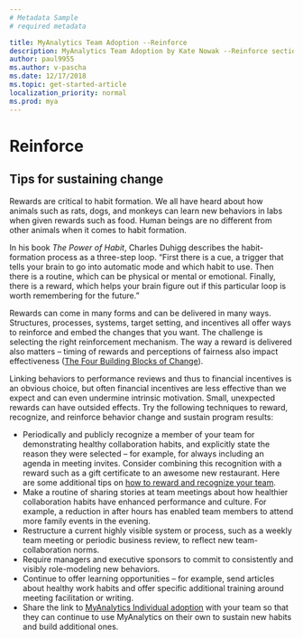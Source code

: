 ```yaml
---
# Metadata Sample
# required metadata

title: MyAnalytics Team Adoption --Reinforce
description: MyAnalytics Team Adoption by Kate Nowak --Reinforce section
author: paul9955
ms.author: v-pascha
ms.date: 12/17/2018
ms.topic: get-started-article
localization_priority: normal 
ms.prod: mya
---
```


# Reinforce

## Tips for sustaining change 

Rewards are critical to habit formation. We all have heard about how animals such as rats, dogs, and monkeys can learn new behaviors in labs when given rewards such as food. Human beings are no different from other animals when it comes to habit formation.

In his book _The Power of Habit_, Charles Duhigg describes the habit-formation process as a three-step loop. “First there is a cue, a trigger that tells your brain to go into automatic mode and which habit to use. Then there is a routine, which can be physical or mental or emotional. Finally, there is a reward, which helps your brain figure out if this particular loop is worth remembering for the future.”

Rewards can come in many forms and can be delivered in many ways. Structures, processes, systems, target setting, and incentives all offer ways to reinforce and embed the changes that you want. The challenge is selecting the right reinforcement mechanism. The way a reward is delivered also matters – timing of rewards and perceptions of fairness also impact effectiveness 
 ([The Four Building Blocks of Change](https://www.mckinsey.com/business-functions/organization/our-insights/the-four-building-blocks--of-change)).

Linking behaviors to performance reviews and thus to financial incentives is an obvious choice, but often financial incentives are less effective than we expect and can even undermine intrinsic motivation. Small, unexpected rewards can have outsided effects. Try the following techniques to reward, recognize, and reinforce behavior change and sustain program results:

 * Periodically and publicly recognize a member of your team for demonstrating healthy collaboration habits, and explicitly state the reason they were selected – for example, for always including an agenda in meeting invites. Consider combining this recognition with a reward such as a gift certificate to an awesome new restaurant. Here are some additional tips on [how to reward and recognize your team](https://uniquelyhr.com/blog/rewards-and-recognition-how-to-show-appreciation-to-your-team/).
 * Make a routine of sharing stories at team meetings about how healthier collaboration habits have enhanced performance and culture. For example, a reduction in after hours has enabled team members to attend more family events in the evening.
 * Restructure a current highly visible system or process, such as a weekly team meeting or periodic business review, to reflect new team-collaboration norms. 
 * Require managers and executive sponsors to commit to consistently and visibly role-modeling new behaviors.
 * Continue to offer learning opportunities – for example, send articles about healthy work habits and offer specific additional training around meeting facilitation or writing.
 * Share the link to [MyAnalytics Individual adoption](Indiv-adopt-get-started.md) with your team so that they can continue to use MyAnalytics on their own to sustain new habits and build additional ones. 
